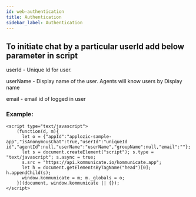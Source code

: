 ```yaml
---
id: web-authentication
title: Authentication
sidebar_label: Authentication
---
```


## To initiate chat by a particular userId add below parameter in script

userId - Unique Id for user.

userName - Display name of the user. Agents will know users by Display name

email - email id of logged in user

### Example:
```
<script type="text/javascript">
    (function(d, m){ 
      let o = {"appId":"applozic-sample-app","isAnonymousChat":true,"userId":"uniqueId id","agentId":null,"userName":"userName","groupName":null,"email":""};
      let s = document.createElement("script"); s.type = "text/javascript"; s.async = true;
      s.src = "https://api.kommunicate.io/kommunicate.app";
      let h = document.getElementsByTagName("head")[0]; h.appendChild(s);
      window.kommunicate = m; m._globals = o;
    })(document, window.kommunicate || {});
</script>

```
